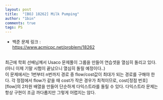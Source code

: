 ```yaml
---
layout: post
title:  "[BOJ 18262] Milk Pumping"
author: "1bin"
comments: true
tags: PS
---
```


 * 백준 문제 링크 :   
  https://www.acmicpc.net/problem/18262   

<br>  
최근에 학회 선배님께서 Usaco 문제풀이 그룹을 만들어 연습셋을 열심히 돌리고 있다.(아니 이제 기말 시험이 끝났으니 열심히 돌릴 예정이다..)  
<br>  
이 문제에서는 1번부터 n번까지 경로 중 flow/cost값이 최대가 되는 경로를 구해야 한다.  
각 정점에서 flow가 같을 때 cost가 작은 경우가 최적이므로, cost[정점 번호][flow]의 2차원 배열을 만들어 단순하게 다익스트라를 돌릴 수 있다.  
다익스트라 문제는 항상 구현이 조금 까다롭지만 그렇게 어렵지는 않다.  
<br>   
<script src="https://gist.github.com/1bin01/f4e4e0b0a6f327ee1aa02255ba41a247.js"></script>
